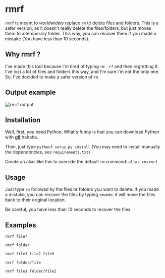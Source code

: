 # rmrf

```rmrf``` is meant to *worldwidely* replace ```rm``` to delete files and folders. This is a safer version, as it doesn't really delete the files/folders, but just moves them to a temporary folder. This way, you can recover them if you made a mistake (You have less than 10 seconds).

## Why rmrf ?

I've made this tool because I'm tired of typing ```rm -rf``` and then regretting it. I've lost a lot of files and folders this way, and I'm sure I'm not the only one. So, I've decided to make a safer version of ```rm```.

## Output example
![rmrf output](img/demo.gif?raw=true "rmrf output")

## Installation
Well, first, you need Python. What's funny is that you can download Python with **[g8](https://www.github.com/MCXIV/g8)** hahaha.

Then, just type
```python3 setup.py install```
(You may need to install manually the dependencies, see ```requirements.txt```)

Create an alias like this to override the default ```rm``` command:
```alias rm=rmrf```

## Usage
Just type ```rm``` followed by the files or folders you want to delete.
If you made a mistake, you can recover the files by typing ```rmundo```: it will move the files back to their original location.

Be careful, you have less than 10 seconds to recover the files.

## Examples
```rmrf file*```

```rmrf folder```

```rmrf file1 file2 file3```

```rmrf folder/file```

```rmrf file1 folder/file2```
